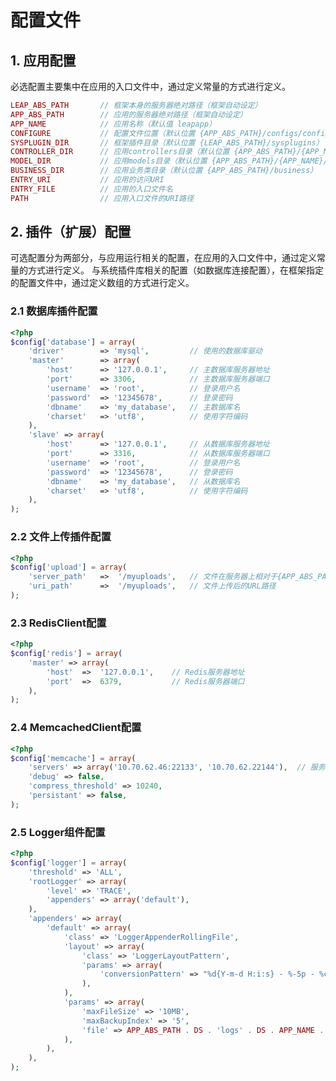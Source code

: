# 配置文件 #

## 1. 应用配置 ##

必选配置主要集中在应用的入口文件中，通过定义常量的方式进行定义。

```php
LEAP_ABS_PATH		// 框架本身的服务器绝对路径（框架自动设定）
APP_ABS_PATH		// 应用的服务器绝对路径（框架自动设定）
APP_NAME			// 应用名称（默认值 leapapp）
CONFIGURE			// 配置文件位置（默认位置 {APP_ABS_PATH}/configs/config.ini.php）
SYSPLUGIN_DIR		// 框架插件目录（默认位置 {LEAP_ABS_PATH}/sysplugins）
CONTROLLER_DIR		// 应用controllers目录（默认位置 {APP_ABS_PATH}/{APP_NAME}/controllers）
MODEL_DIR			// 应用models目录（默认位置 {APP_ABS_PATH}/{APP_NAME}/models）
BUSINESS_DIR		// 应用业务类目录（默认位置 {APP_ABS_PATH}/business）
ENTRY_URI			// 应用的访问URI
ENTRY_FILE			// 应用的入口文件名
PATH				// 应用入口文件的URI路径
```


## 2. 插件（扩展）配置 ##

可选配置分为两部分，与应用运行相关的配置，在应用的入口文件中，通过定义常量的方式进行定义。
与系统插件库相关的配置（如数据库连接配置），在框架指定的配置文件中，通过定义数组的方式进行定义。

### 2.1 数据库插件配置 ###

```php
<?php
$config['database'] = array(
	'driver'		=> 'mysql',			// 使用的数据库驱动
	'master'		=> array(
		'host'		=> '127.0.0.1',		// 主数据库服务器地址
		'port'		=> 3306,			// 主数据库服务器端口
		'username'	=> 'root',			// 登录用户名
		'password'	=> '12345678',		// 登录密码
		'dbname'	=> 'my_database',	// 主数据库名
		'charset'	=> 'utf8',			// 使用字符编码
	),
	'slave' => array(
		'host'		=> '127.0.0.1',		// 从数据库服务器地址
		'port'		=> 3316,			// 从数据库服务器端口
		'username'	=> 'root',			// 登录用户名
		'password'	=> '12345678',		// 登录密码
		'dbname'	=> 'my_database',	// 从数据库名
		'charset'	=> 'utf8',			// 使用字符编码
	),
);
```

### 2.2 文件上传插件配置 ###

```php
<?php
$config['upload'] = array(
	'server_path'	=>	'/myuploads',	// 文件在服务器上相对于{APP_ABS_PATH}的路径
	'uri_path'		=>	'/myuploads',	// 文件上传后的URL路径
);
```

### 2.3 RedisClient配置 ###

```php
<?php
$config['redis'] = array(
	'master' => array(
		'host'	=>	'127.0.0.1',	// Redis服务器地址
		'port'	=>	6379,			// Redis服务器端口
	),
);
```

### 2.4 MemcachedClient配置 ###

```php
<?php
$config['memcache'] = array(
	'servers' => array('10.70.62.46:22133', '10.70.62.22144'),	// 服务器端口列表
	'debug' => false,
	'compress_threshold' => 10240,
	'persistant' => false,
);
```

### 2.5 Logger组件配置 ###

```php
<?php
$config['logger'] = array(
	'threshold' => 'ALL',
	'rootLogger' => array(
		'level' => 'TRACE',
		'appenders' => array('default'),
	),
	'appenders' => array(
		'default' => array(
			'class' => 'LoggerAppenderRollingFile',
			'layout' => array(
				'class' => 'LoggerLayoutPattern',
				'params' => array(
					'conversionPattern' => "%d{Y-m-d H:i:s} - %-5p - %c - %m - %F at %L%n",
				),
			),
			'params' => array(
				'maxFileSize' => '10MB',
				'maxBackupIndex' => '5',
				'file' => APP_ABS_PATH . DS . 'logs' . DS . APP_NAME . '.log'),
			),
		),
	),
);
```